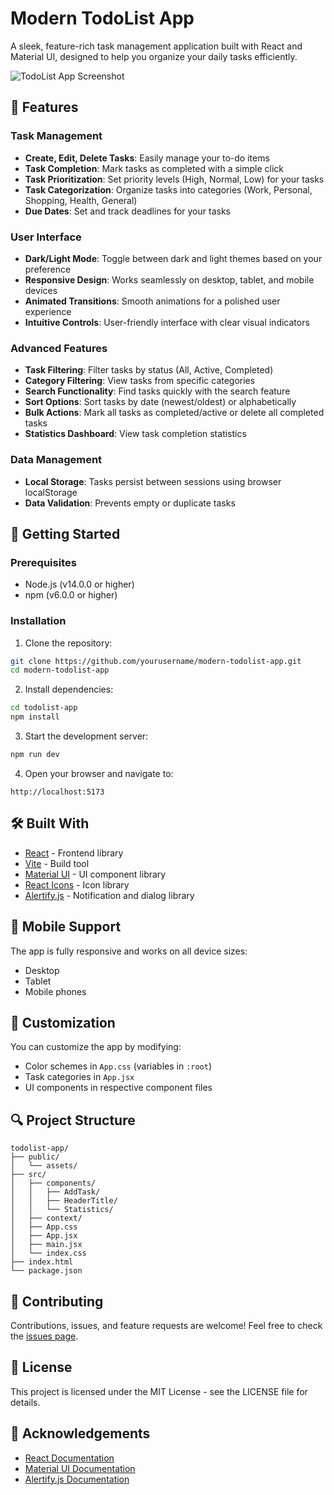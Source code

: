 # Modern TodoList App

A sleek, feature-rich task management application built with React and Material UI, designed to help you organize your daily tasks efficiently.

![TodoList App Screenshot](todolist-app/public/screenshot.png)

## 🌟 Features

### Task Management
- **Create, Edit, Delete Tasks**: Easily manage your to-do items
- **Task Completion**: Mark tasks as completed with a simple click
- **Task Prioritization**: Set priority levels (High, Normal, Low) for your tasks
- **Task Categorization**: Organize tasks into categories (Work, Personal, Shopping, Health, General)
- **Due Dates**: Set and track deadlines for your tasks

### User Interface
- **Dark/Light Mode**: Toggle between dark and light themes based on your preference
- **Responsive Design**: Works seamlessly on desktop, tablet, and mobile devices
- **Animated Transitions**: Smooth animations for a polished user experience
- **Intuitive Controls**: User-friendly interface with clear visual indicators

### Advanced Features
- **Task Filtering**: Filter tasks by status (All, Active, Completed)
- **Category Filtering**: View tasks from specific categories
- **Search Functionality**: Find tasks quickly with the search feature
- **Sort Options**: Sort tasks by date (newest/oldest) or alphabetically
- **Bulk Actions**: Mark all tasks as completed/active or delete all completed tasks
- **Statistics Dashboard**: View task completion statistics

### Data Management
- **Local Storage**: Tasks persist between sessions using browser localStorage
- **Data Validation**: Prevents empty or duplicate tasks

## 🚀 Getting Started

### Prerequisites
- Node.js (v14.0.0 or higher)
- npm (v6.0.0 or higher)

### Installation

1. Clone the repository:
```bash
git clone https://github.com/yourusername/modern-todolist-app.git
cd modern-todolist-app
```

2. Install dependencies:
```bash
cd todolist-app
npm install
```

3. Start the development server:
```bash
npm run dev
```

4. Open your browser and navigate to:
```
http://localhost:5173
```

## 🛠️ Built With

- [React](https://reactjs.org/) - Frontend library
- [Vite](https://vitejs.dev/) - Build tool
- [Material UI](https://mui.com/) - UI component library
- [React Icons](https://react-icons.github.io/react-icons/) - Icon library
- [Alertify.js](https://alertifyjs.com/) - Notification and dialog library

## 📱 Mobile Support

The app is fully responsive and works on all device sizes:
- Desktop
- Tablet
- Mobile phones

## 🎨 Customization

You can customize the app by modifying:
- Color schemes in `App.css` (variables in `:root`)
- Task categories in `App.jsx`
- UI components in respective component files

## 🔍 Project Structure

```
todolist-app/
├── public/
│   └── assets/
├── src/
│   ├── components/
│   │   ├── AddTask/
│   │   ├── HeaderTitle/
│   │   └── Statistics/
│   ├── context/
│   ├── App.css
│   ├── App.jsx
│   ├── main.jsx
│   └── index.css
├── index.html
└── package.json
```

## 🤝 Contributing

Contributions, issues, and feature requests are welcome! Feel free to check the [issues page](https://github.com/yourusername/modern-todolist-app/issues).

## 📝 License

This project is licensed under the MIT License - see the LICENSE file for details.

## 🙏 Acknowledgements

- [React Documentation](https://reactjs.org/docs/getting-started.html)
- [Material UI Documentation](https://mui.com/getting-started/usage/)
- [Alertify.js Documentation](https://alertifyjs.com/guide.html)

